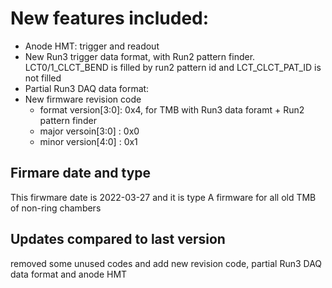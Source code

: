 # New features included:
   - Anode HMT: trigger and readout
   - New Run3 trigger data format, with Run2 pattern finder.  LCT0/1_CLCT_BEND is filled by run2 pattern id and LCT_CLCT_PAT_ID is not filled 
   - Partial Run3 DAQ data format: 
   - New firmware revision code 
      - format version[3:0]: 0x4, for TMB with Run3 data foramt + Run2 pattern finder
      - major versoin[3:0] : 0x0
      - minor version[4:0] : 0x1

## Firmare date and type
This firwmare date is 2022-03-27 and it is type A firmware for all old TMB of non-ring chambers 

## Updates compared to last version
   removed some unused codes and add new revision code, partial Run3 DAQ data format and anode HMT
